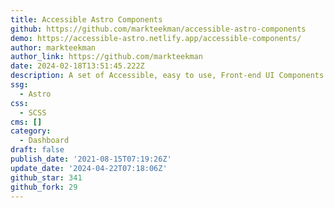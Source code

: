 ```yaml
---
title: Accessible Astro Components
github: https://github.com/markteekman/accessible-astro-components
demo: https://accessible-astro.netlify.app/accessible-components/
author: markteekman
author_link: https://github.com/markteekman
date: 2024-02-18T13:51:45.222Z
description: A set of Accessible, easy to use, Front-end UI Components for Astro.
ssg:
  - Astro
css:
  - SCSS
cms: []
category:
  - Dashboard
draft: false
publish_date: '2021-08-15T07:19:26Z'
update_date: '2024-04-22T07:18:06Z'
github_star: 341
github_fork: 29
---
```


